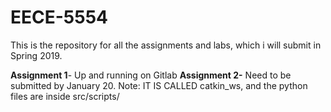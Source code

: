 # EECE-5554

This is the repository for all the assignments and labs, which i will submit in Spring 2019.

**Assignment 1**- Up and running on Gitlab
**Assignment 2-** Need to be submitted by January 20. 
Note: IT IS CALLED catkin_ws, and the python files are inside src/scripts/